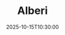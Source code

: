 ---
type: lecture
date: 2025-10-15T10:30:00
title: Alberi
lecture_type: Lezione
thumbnail: /static_files/presentations/lec.jpg
links:
- url: static_files/lectures/algoritmica/8.pdf
  name: slides
hide_from_announcments: true
---